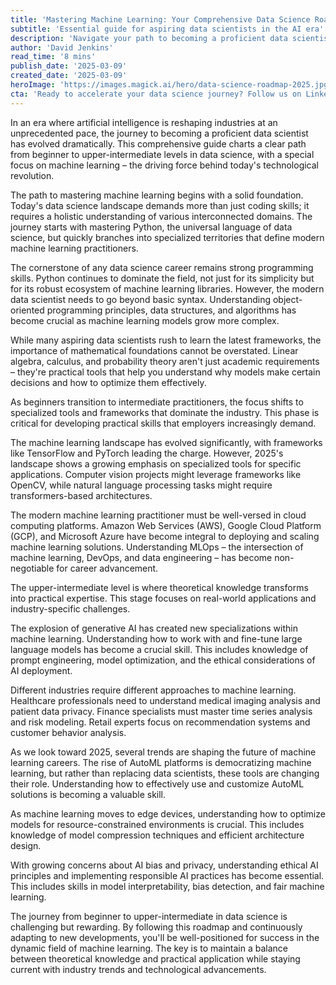 ```yaml
---
title: 'Mastering Machine Learning: Your Comprehensive Data Science Roadmap for 2025'
subtitle: 'Essential guide for aspiring data scientists in the AI era'
description: 'Navigate your path to becoming a proficient data scientist with our comprehensive guide to machine learning in 2025. From foundational programming skills to advanced AI applications, discover the essential skills, tools, and trends shaping the future of data science.'
author: 'David Jenkins'
read_time: '8 mins'
publish_date: '2025-03-09'
created_date: '2025-03-09'
heroImage: 'https://images.magick.ai/hero/data-science-roadmap-2025.jpg'
cta: 'Ready to accelerate your data science journey? Follow us on LinkedIn for daily insights, expert interviews, and the latest trends in machine learning and AI.'
---
```


In an era where artificial intelligence is reshaping industries at an unprecedented pace, the journey to becoming a proficient data scientist has evolved dramatically. This comprehensive guide charts a clear path from beginner to upper-intermediate levels in data science, with a special focus on machine learning – the driving force behind today's technological revolution.

The path to mastering machine learning begins with a solid foundation. Today's data science landscape demands more than just coding skills; it requires a holistic understanding of various interconnected domains. The journey starts with mastering Python, the universal language of data science, but quickly branches into specialized territories that define modern machine learning practitioners.

The cornerstone of any data science career remains strong programming skills. Python continues to dominate the field, not just for its simplicity but for its robust ecosystem of machine learning libraries. However, the modern data scientist needs to go beyond basic syntax. Understanding object-oriented programming principles, data structures, and algorithms has become crucial as machine learning models grow more complex.

While many aspiring data scientists rush to learn the latest frameworks, the importance of mathematical foundations cannot be overstated. Linear algebra, calculus, and probability theory aren't just academic requirements – they're practical tools that help you understand why models make certain decisions and how to optimize them effectively.

As beginners transition to intermediate practitioners, the focus shifts to specialized tools and frameworks that dominate the industry. This phase is critical for developing practical skills that employers increasingly demand.

The machine learning landscape has evolved significantly, with frameworks like TensorFlow and PyTorch leading the charge. However, 2025's landscape shows a growing emphasis on specialized tools for specific applications. Computer vision projects might leverage frameworks like OpenCV, while natural language processing tasks might require transformers-based architectures.

The modern machine learning practitioner must be well-versed in cloud computing platforms. Amazon Web Services (AWS), Google Cloud Platform (GCP), and Microsoft Azure have become integral to deploying and scaling machine learning solutions. Understanding MLOps – the intersection of machine learning, DevOps, and data engineering – has become non-negotiable for career advancement.

The upper-intermediate level is where theoretical knowledge transforms into practical expertise. This stage focuses on real-world applications and industry-specific challenges.

The explosion of generative AI has created new specializations within machine learning. Understanding how to work with and fine-tune large language models has become a crucial skill. This includes knowledge of prompt engineering, model optimization, and the ethical considerations of AI deployment.

Different industries require different approaches to machine learning. Healthcare professionals need to understand medical imaging analysis and patient data privacy. Finance specialists must master time series analysis and risk modeling. Retail experts focus on recommendation systems and customer behavior analysis.

As we look toward 2025, several trends are shaping the future of machine learning careers. The rise of AutoML platforms is democratizing machine learning, but rather than replacing data scientists, these tools are changing their role. Understanding how to effectively use and customize AutoML solutions is becoming a valuable skill.

As machine learning moves to edge devices, understanding how to optimize models for resource-constrained environments is crucial. This includes knowledge of model compression techniques and efficient architecture design.

With growing concerns about AI bias and privacy, understanding ethical AI principles and implementing responsible AI practices has become essential. This includes skills in model interpretability, bias detection, and fair machine learning.

The journey from beginner to upper-intermediate in data science is challenging but rewarding. By following this roadmap and continuously adapting to new developments, you'll be well-positioned for success in the dynamic field of machine learning. The key is to maintain a balance between theoretical knowledge and practical application while staying current with industry trends and technological advancements.
